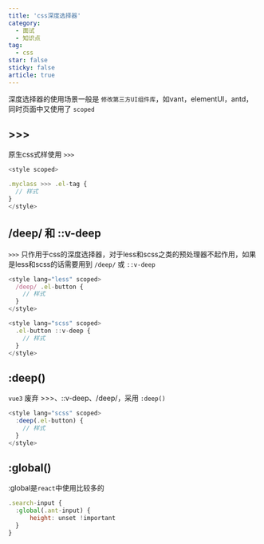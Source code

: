 ```yaml
---
title: 'css深度选择器'
category:
  - 面试
  - 知识点
tag:
  - css
star: false
sticky: false  
article: true
---
```


深度选择器的使用场景一般是 `修改第三方UI组件库`，如vant，elementUI，antd，同时页面中又使用了 `scoped`

## >>>

原生css式样使用 `>>>`

```js
<style scoped>

.myclass >>> .el-tag {
  // 样式
}
</style>
```

## /deep/ 和 ::v-deep

`>>>` 只作用于css的深度选择器，对于less和scss之类的预处理器不起作用，如果是less和scss的话需要用到 `/deep/` 或 `::v-deep`

```js
<style lang="less" scoped>
  /deep/ .el-button {
    // 样式
  }
</style>

<style lang="scss" scoped>
  .el-button ::v-deep {
    // 样式
  }
</style>
```

## :deep()

`vue3` 废弃 >>>、::v-deep、/deep/，采用 `:deep()`

```js
<style lang="scss" scoped>
  :deep(.el-button) {
    // 样式
  }
</style>
```

## :global()

:global是`react`中使用比较多的

```js
.search-input {
  :global(.ant-input) {
      height: unset !important
  }
}
```